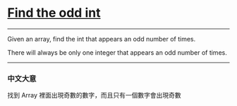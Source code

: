 # [Find the odd int](https://www.codewars.com/kata/54da5a58ea159efa38000836)

---

Given an array, find the int that appears an odd number of times.

There will always be only one integer that appears an odd number of times.

---

### 中文大意

找到 Array 裡面出現奇數的數字，而且只有一個數字會出現奇數
